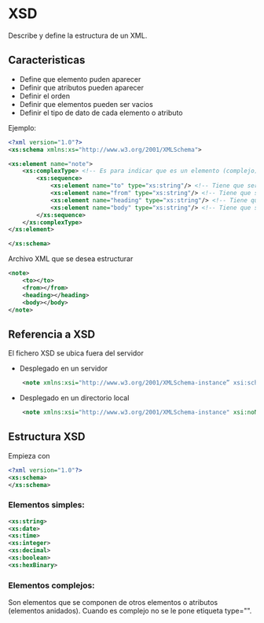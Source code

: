 # XSD
Describe y define la estructura de un XML.

## Caracteristicas
- Define que elemento puden aparecer
- Definir que atributos pueden aparecer
- Definir el orden
- Definir que elementos pueden ser vacios
- Definir el tipo de dato de cada elemento o atributo

Ejemplo:
```xml
<?xml version="1.0"?>
<xs:schema xmlns:xs="http://www.w3.org/2001/XMLSchema">

<xs:element name="note">
    <xs:complexType> <!-- Es para indicar que es un elemento (complejo) que dentro tiene mas elementos o atributos -->
        <xs:sequence>
            <xs:element name="to" type="xs:string"/> <!-- Tiene que ser un string el elemento to del XML -->
            <xs:element name="from" type="xs:string"/> <!-- Tiene que ser un string el elemento from del XML -->
            <xs:element name="heading" type="xs:string"/> <!-- Tiene que ser un string el elemento heading del XML -->
            <xs:element name="body" type="xs:string"/> <!-- Tiene que ser un string el elemento body del XML -->
        </xs:sequence>
    </xs:complexType>
</xs:element>

</xs:schema>
```

Archivo XML que se desea estructurar
```xml
<note>
    <to></to>
    <from></from>
    <heading></heading>
    <body></body>
</note>
```

## Referencia a XSD
El fichero XSD se ubica fuera del servidor
- Desplegado en un servidor
```xml
    <note xmlns:xsi="http://www.w3.org/2001/XMLSchema‐instance” xsi:schemaLocation="http://SERVER/note.xsd">
```
- Desplegado en un directorio local
```xml
    <note xmlns:xsi="http://www.w3.org/2001/XMLSchema-instance" xsi:noNamespaceSchemaLocation="note.xsd">
```

## Estructura XSD
Empieza con
```xml
<?xml version="1.0"?>
<xs:schema>
</xs:schema>
```

### Elementos simples:
```xml
<xs:string>
<xs:date>
<xs:time>
<xs:integer>
<xs:decimal>
<xs:boolean>
<xs:hexBinary>
```

### Elementos complejos:
Son elementos que se componen de otros elementos o atributos (elementos anidados). Cuando es complejo no se le pone etiqueta type="". 